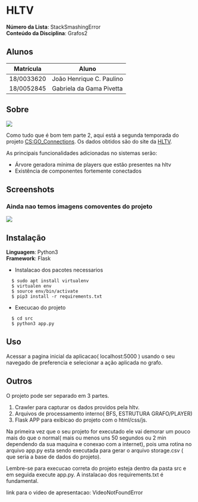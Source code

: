 # HLTV

**Número da Lista**: StackSmashingError<br>
**Conteúdo da Disciplina**: Grafos2<br>

## Alunos
|Matrícula | Aluno |
| -- | -- |
| 18/0033620  |  João Henrique C. Paulino |
| 18/0052845  |  Gabriela da Gama Pivetta |

## Sobre 
<img src="https://www.hltv.org/img/static/openGraphHltvLogo.png">

Como tudo que é bom tem parte 2, aqui está a segunda temporada do projeto [CS:GO_Connections](https://github.com/projeto-de-algoritmos/grafos1_csgo_connections). Os dados obtidos são do site da [HLTV](https://www.hltv.org/stats/teams).

As principais funcionalidades adicionadas no sistemas serão:

- Árvore geradora mínima de players que estão presentes na hltv
- Existência de componentes fortemente conectados



## Screenshots
### Ainda nao temos imagens comoventes do projeto
![](https://pm1.narvii.com/6302/0bfc3eb6cac07b21188ce5d49e69f4928804a208_hq.jpg)

## Instalação 

**Linguagem**: Python3<br>
**Framework**: Flask<br>
 - Instalacao dos pacotes necessarios
```
  $ sudo apt install virtualenv
  $ virtualen env
  $ source env/bin/activate
  $ pip3 install -r requirements.txt

```
 - Execucao do projeto
```
  $ cd src
  $ python3 app.py
```

## Uso 
Acessar a pagina inicial da aplicacao( localhost:5000 ) usando o seu navegado de preferencia e selecionar a ação aplicada no grafo.

## Outros 
O projeto pode ser separado em 3 partes.

 1. Crawler para capturar os dados providos pela hltv.
 2. Arquivos de processamento interno( BFS, ESTRUTURA GRAFO/PLAYER)
 3. Flask APP para exibicao do projeto com o html/css/js.

Na primeira vez que o seu projeto for executado ele vai demorar um pouco mais do que o normal( mais ou menos uns 50 segundos ou 2 min dependendo da sua maquina e conexao com a internet), pois uma rotina no arquivo app.py esta sendo executada para gerar o arquivo storage.csv ( que seria a base de dados do projeto).

Lembre-se para execucao correta do projeto esteja dentro da pasta src e em seguida execute app.py. A instalacao dos requirements.txt é fundamental.

link para o video de apresentacao: VideoNotFoundError
